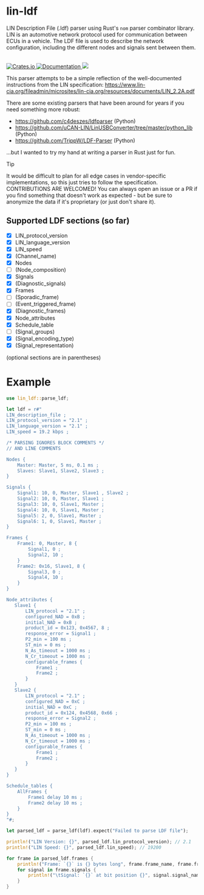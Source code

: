 # lin-ldf

LIN Description File (.ldf) parser using Rust's `nom` parser combinator library. LIN is an automotive network protocol used for communication between ECUs in a vehicle. The LDF file is used to describe the network configuration, including the different nodes and signals sent between them.

<br>
<a href="https://crates.io/crates/lin-ldf">
    <img src="https://img.shields.io/crates/v/lin-ldf.svg" alt="Crates.io">
</a>
<a href="https://docs.rs/lin-ldf">
    <img src="https://docs.rs/lin-ldf/badge.svg" alt="Documentation">
</a>
<a href="">
    <img src="https://img.shields.io/badge/license-MIT-blue.svg">
</a>
<br>

This parser attempts to be a simple reflection of the well-documented instructions from the LIN specification: https://www.lin-cia.org/fileadmin/microsites/lin-cia.org/resources/documents/LIN_2.2A.pdf

There are some existing parsers that have been around for years if you need something more robust:

- https://github.com/c4deszes/ldfparser (Python)
- https://github.com/uCAN-LIN/LinUSBConverter/tree/master/python_lib (Python)
- https://github.com/TrippW/LDF-Parser (Python)

...but I wanted to try my hand at writing a parser in Rust just for fun.

> [!TIP]
> It would be difficult to plan for all edge cases in vendor-specific implementations, so this just tries to follow the specification. CONTRIBUTIONS ARE WELCOMED! You can always open an issue or a PR if you find something that doesn't work as expected - but be sure to anonymize the data if it's proprietary (or just don't share it).

## Supported LDF sections (so far)

- [x] LIN_protocol_version
- [x] LIN_language_version
- [x] LIN_speed
- [x] (Channel_name)
- [x] Nodes
- [ ] (Node_composition)
- [x] Signals
- [x] (Diagnostic_signals)
- [x] Frames
- [ ] (Sporadic_frame)
- [ ] (Event_triggered_frame)
- [x] (Diagnostic_frames)
- [x] Node_attributes
- [x] Schedule_table
- [ ] (Signal_groups)
- [x] (Signal_encoding_type)
- [x] (Signal_representation)

(optional sections are in parentheses)

# Example

```rust
use lin_ldf::parse_ldf;

let ldf = r#"
LIN_description_file ;
LIN_protocol_version = "2.1" ;
LIN_language_version = "2.1" ;
LIN_speed = 19.2 kbps ;

/* PARSING IGNORES BLOCK COMMENTS */
// AND LINE COMMENTS

Nodes {
    Master: Master, 5 ms, 0.1 ms ;
    Slaves: Slave1, Slave2, Slave3 ;
}

Signals {
    Signal1: 10, 0, Master, Slave1 , Slave2 ;
    Signal2: 10, 0, Master, Slave1 ;
    Signal3: 10, 0, Slave1, Master ;
    Signal4: 10, 0, Slave1, Master ;
    Signal5: 2, 0, Slave1, Master ;
    Signal6: 1, 0, Slave1, Master ;
}

Frames {
    Frame1: 0, Master, 8 {
        Signal1, 0 ;
        Signal2, 10 ;
    }
    Frame2: 0x16, Slave1, 8 {
        Signal3, 0 ;
        Signal4, 10 ;
    }
}

Node_attributes {
   Slave1 {
       LIN_protocol = "2.1" ;
       configured_NAD = 0xB ;
       initial_NAD = 0xB ;
       product_id = 0x123, 0x4567, 8 ;
       response_error = Signal1 ;
       P2_min = 100 ms ;
       ST_min = 0 ms ;
       N_As_timeout = 1000 ms ;
       N_Cr_timeout = 1000 ms ;
       configurable_frames {
           Frame1 ;
           Frame2 ;
       }
   }
   Slave2 {
       LIN_protocol = "2.1" ;
       configured_NAD = 0xC ;
       initial_NAD = 0xC ;
       product_id = 0x124, 0x4568, 0x66 ;
       response_error = Signal2 ;
       P2_min = 100 ms ;
       ST_min = 0 ms ;
       N_As_timeout = 1000 ms ;
       N_Cr_timeout = 1000 ms ;
       configurable_frames {
           Frame1 ;
           Frame2 ;
       }
   }
}

Schedule_tables {
    AllFrames {
        Frame1 delay 10 ms ;
        Frame2 delay 10 ms ;
    }
}
"#;

let parsed_ldf = parse_ldf(ldf).expect("Failed to parse LDF file");

println!("LIN Version: {}", parsed_ldf.lin_protocol_version); // 2.1
println!("LIN Speed: {}", parsed_ldf.lin_speed); // 19200

for frame in parsed_ldf.frames {
    println!("Frame: `{}` is {} bytes long", frame.frame_name, frame.frame_size);
    for signal in frame.signals {
        println!("\tSignal: `{}` at bit position {}", signal.signal_name, signal.start_bit);
    }
}
```
